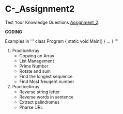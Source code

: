 # C-_Assignment2

Test Your Knowledge Questions [Assignment_2](https://github.com/andyhu87/C-_Assignment2/blob/main/Assignment_2.pdf).

**CODING**

Examples in 
'''
class Program {
    static void Main() {
      ...
    }
'''

1. PracticeArray 
   - Copying an Array
   - List Management
   - Prime Number
   - Rotate and sum
   - Find the longest sequence
   - Find Most freuqent number
2. PracticeArray 
   - Reverse string letter
   - Reverse words in sentence
   - Extract palindromes
   - Pharse URL
